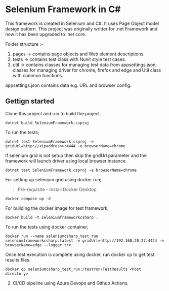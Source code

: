# Selenium Framework in C#
This framework is created in Selenium and C#. It uses Page Object model design pattern. This project was originally writter for .net Framework and now it has been upgraded to .net core.

Folder structure :-
1. pages  -> contains page objects and Web element descriptions.
2. tests -> contains test class with Nunit style test cases.
3. util -> contains classes for managing test data from appsettings.json; classes for managing driver for chrome, firefox and edge and Util class with common functions.

appsettings.json contains data e.g. URL and browser config. 

## Gettign started

Clone this project and run to build the project. 

```
dotnet build SeleniumFramework.csproj 
```

To run the tests;
```
dotnet test SeleniumFramework.csproj -e gridUrl=http://<ipaddress>:4444 -e browserName=chrome
```

If selenium grid is not setup then skip the gridUrl parameter and the framework will launch driver using local browser instance.
```
dotnet test SeleniumFramework.csproj -e browserName=chrome
```

For setting up selenium grid using docker run; 

>Pre-requisite - Install Docker Desktop

```
docker compose up -d 
```

For building the docker image for test framework;

```
docker build -t seleniumframeworkcsharp .
```

To run the tests using docker container;
```
docker run --name seleniumcsharp_test_run seleniumframeworkcsharp:latest -e gridUrl=http://192.168.20.27:4444 -e browserName=edge --logger trx
```

Once test execution is complete using docker, run docker cp to get test results files.
```
docker cp seleniumcsharp_test_run:/testrun/TestResults <host directory>
```

2. CI/CD pipeline using Azure Devops and Github Actions.
